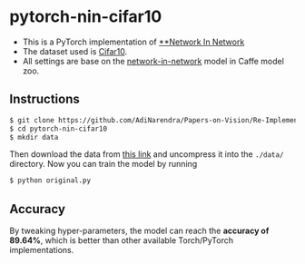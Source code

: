 # pytorch-nin-cifar10
- This is a PyTorch implementation of [**Network In Network](https://arxiv.org/abs/1312.4400)  
- The dataset used is [Cifar10](https://www.cs.toronto.edu/~kriz/cifar.html). 
- All settings are base on the [network-in-network](https://gist.github.com/mavenlin/e56253735ef32c3c296d) model in Caffe model zoo.

## Instructions
```bash
$ git clone https://github.com/AdiNarendra/Papers-on-Vision/Re-Implementations
$ cd pytorch-nin-cifar10
$ mkdir data
```
Then download the data from [this link](https://drive.google.com/open?id=0B-7I62GOSnZ8Z0ZCVXFtVnFEaTg) and uncompress it into the ```./data/``` directory. Now you can train the model by running
```bash
$ python original.py
```

## Accuracy
By tweaking hyper-parameters, the model can reach the **accuracy of 89.64%**, which is better than other available Torch/PyTorch implementations.

